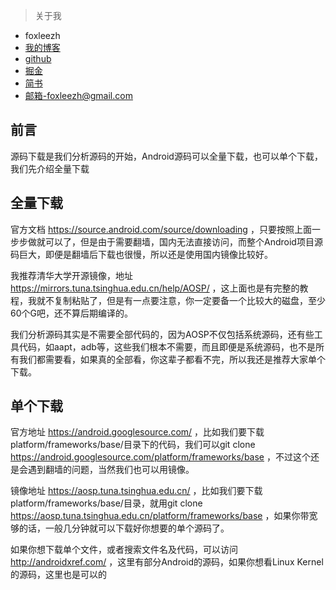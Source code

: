 
>关于我

- foxleezh
- [我的博客](http://foxleezh.me)
- [github](https://github.com/foxleezh/)
- [掘金](https://juejin.im/user/57406ad279df540060555258)
- [简书](http://www.jianshu.com/users/b1eec1cd9bfd)
- [邮箱-foxleezh@gmail.com](foxleezh@gmail.com)


## 前言
源码下载是我们分析源码的开始，Android源码可以全量下载，也可以单个下载，我们先介绍全量下载
## 全量下载
官方文档 https://source.android.com/source/downloading ，只要按照上面一步步做就可以了，但是由于需要翻墙，国内无法直接访问，而整个Android项目源码巨大，即便是翻墙后下载也很慢，所以还是使用国内镜像比较好。

我推荐清华大学开源镜像，地址 https://mirrors.tuna.tsinghua.edu.cn/help/AOSP/ ，这上面也是有完整的教程，我就不复制粘贴了，但是有一点要注意，你一定要备一个比较大的磁盘，至少60个G吧，还不算后期编译的。

我们分析源码其实是不需要全部代码的，因为AOSP不仅包括系统源码，还有些工具代码，如aapt，adb等，这些我们根本不需要，而且即便是系统源码，也不是所有我们都需要看，如果真的全部看，你这辈子都看不完，所以我还是推荐大家单个下载。

## 单个下载
官方地址 https://android.googlesource.com/ ，比如我们要下载platform/frameworks/base/目录下的代码，我们可以git clone https://android.googlesource.com/platform/frameworks/base ，不过这个还是会遇到翻墙的问题，当然我们也可以用镜像。

镜像地址 https://aosp.tuna.tsinghua.edu.cn/ ，比如我们要下载platform/frameworks/base/目录，就用git clone https://aosp.tuna.tsinghua.edu.cn/platform/frameworks/base ，如果你带宽够的话，一般几分钟就可以下载好你想要的单个源码了。

如果你想下载单个文件，或者搜索文件名及代码，可以访问 http://androidxref.com/ ，这里有部分Android的源码，如果你想看Linux Kernel的源码，这里也是可以的